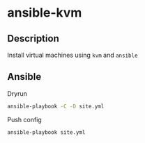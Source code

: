 # ansible-kvm

## Description

Install virtual machines using `kvm` and `ansible`

## Ansible

Dryrun

```sh
ansible-playbook -C -D site.yml
```

Push config

```sh
ansible-playbook site.yml
```
